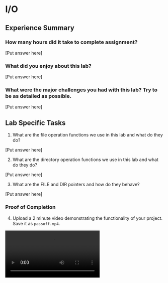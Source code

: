 # I/O

## Experience Summary

### How many hours did it take to complete assignment?
[Put answer here]

### What did you enjoy about this lab?
[Put answer here]

### What were the major challenges you had with this lab? Try to be as detailed as possible.
[Put answer here]

## Lab Specific Tasks

1. What are the file operation functions we use in this lab and what do they do?

[Put answer here]


2. What are the directory operation functions we use in this lab and what do they do?

[Put answer here]

3. What are the FILE and DIR pointers and how do they behave?

[Put answer here]


### Proof of Completion
4. Upload a 2 minute video demonstrating the functionality of your project. Save it as `passoff.mp4`.

![video](./passoff.mp4)

